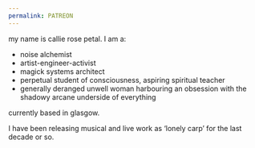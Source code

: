 ```yaml
---
permalink: PATREON
---
```

my name is callie rose petal. 
I am a:
- noise alchemist
- artist-engineer-activist
- magick systems architect
- perpetual student of consciousness, aspiring spiritual teacher 
- generally deranged unwell woman harbouring an obsession with the shadowy arcane underside of everything

currently based in glasgow.

I have been releasing musical and live work as ‘lonely carp’ for the last decade or so.